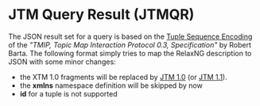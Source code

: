 # JTM Query Result (JTMQR) #

The JSON result set for a query is based on the [Tuple Sequence Encoding](http://astma.it.bond.edu.au/tmip-specification.dbk?section=6) of the _"TMIP, Topic Map Interaction Protocol 0.3, Specification"_ by Robert Barta. The following format simply tries to map the RelaxNG description to JSON with some minor changes:

  * the XTM 1.0 fragments will be replaced by [JTM 1.0](http://www.cerny-online.com/jtm/1.0/) (or [JTM 1.1](http://www.cerny-online.com/jtm/1.1/)).
  * the **xmlns** namespace definition will be skipped by now
  * **id** for a tuple is not supported